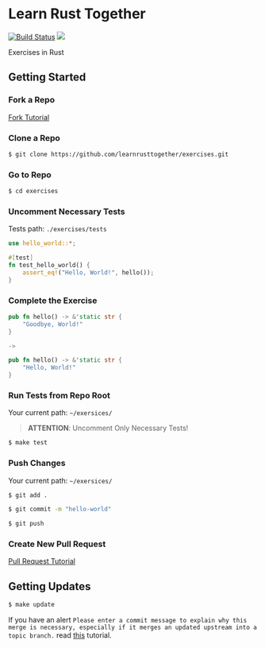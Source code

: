 # Learn Rust Together

[![Build Status](https://travis-ci.org/learnrusttogether/exercises.svg?branch=master)](https://travis-ci.org/learnrusttogether/exercises)
[<img src="https://img.shields.io/badge/-Telegram-blue?logo=telegram">](https://t.me/learnrusttogether)

Exercises in Rust

## Getting Started

### Fork a Repo
[Fork Tutorial](https://help.github.com/en/github/getting-started-with-github/fork-a-repo)

### Clone a Repo

```bash
$ git clone https://github.com/learnrusttogether/exercises.git
```

### Go to Repo

```bash
$ cd exercises
```

### Uncomment Necessary Tests 

Tests path: `./exercises/tests`

```rust
use hello_world::*;

#[test]
fn test_hello_world() {
    assert_eq!("Hello, World!", hello());
}
```

### Complete the Exercise 

```rust
pub fn hello() -> &'static str {
    "Goodbye, World!"
}

->

pub fn hello() -> &'static str {
    "Hello, World!"
}
```

### Run Tests from Repo Root
Your current path: `~/exersices/`

> **ATTENTION**: Uncomment Only Necessary Tests!

```bash
$ make test
```

### Push Changes
Your current path: `~/exersices/`

```bash
$ git add .

$ git commit -m "hello-world"

$ git push
```

### Create New Pull Request
[Pull Request Tutorial](https://help.github.com/en/github/collaborating-with-issues-and-pull-requests/creating-a-pull-request)

## Getting Updates

```bash
$ make update
```

If you have an alert `Please enter a commit message to explain why this merge is necessary, especially if it merges an updated upstream into a topic branch.` read [this](https://stackoverflow.com/questions/19085807/please-enter-a-commit-message-to-explain-why-this-merge-is-necessary-especially) tutorial.
